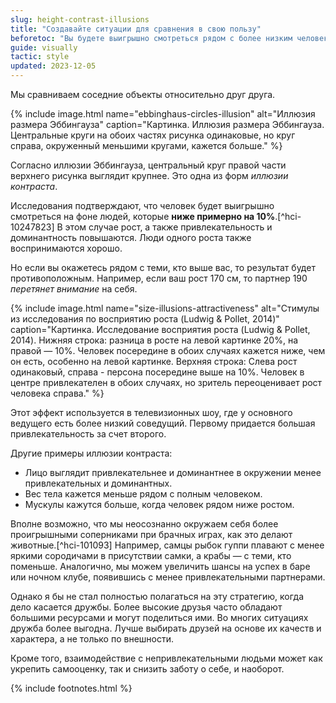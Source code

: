 ```yaml
---
slug: height-contrast-illusions
title: "Создавайте ситуации для сравнения в свою пользу"
beforetoc: "Вы будете выигрышно смотреться рядом с более низким человеком, а также с менее привлекательными людьми."
guide: visually
tactic: style
updated: 2023-12-05
---
```

Мы сравниваем соседние объекты относительно друг друга.

{% include image.html name="ebbinghaus-circles-illusion" alt="Иллюзия размера Эббингауза" caption="Картинка. Иллюзия размера Эббингауза. Центральные круги на обоих частях рисунка одинаковые, но круг справа, окруженный меньшими кругами, кажется больше." %}

Согласно иллюзии Эббингауза, центральный круг правой части верхнего рисунка выглядит крупнее. Это одна из форм *иллюзии контраста*.

Исследования подтверждают, что человек будет выигрышно смотреться на фоне людей, которые **ниже примерно на 10%**.[^hci-10247823] В этом случае рост, а также привлекательность и доминантность повышаются. Люди одного роста также воспринимаются хорошо.

Но если вы окажетесь рядом с теми, кто выше вас, то результат будет противоположным. Например, если ваш рост 170 см, то партнер 190 *перетянет внимание* на себя.

{% include image.html name="size-illusions-attractiveness" alt="Стимулы из исследования по восприятию роста (Ludwig & Pollet, 2014)" caption="Картинка. Исследование восприятия роста (Ludwig & Pollet, 2014). Нижняя строка: разница в росте на левой картинке 20%, на правой — 10%. Человек посередине в обоих случаях кажется ниже, чем он есть, особенно на левой картинке. Верхняя строка: Слева рост одинаковый, справа - персона посередине выше на 10%. Человек в центре привлекателен в обоих случаях, но зритель переоценивает рост человека справа." %}

Этот эффект используется в телевизионных шоу, где у основного ведущего есть более низкий соведущий. Первому придается большая привлекательность за счет второго.

Другие примеры иллюзии контраста:

- Лицо выглядит привлекательнее и доминантнее в окружении менее привлекательных и доминантных.
- Вес тела кажется меньше рядом с полным человеком.
- Мускулы кажутся больше, когда человек рядом ниже ростом.

Вполне возможно, что мы неосознанно окружаем себя более проигрышными соперниками при брачных играх, как это делают животные.[^hci-101093] Например, самцы рыбок гуппи плавают с менее яркими сородичами в присутствии самки, а крабы — с теми, кто поменьше. Аналогично, мы можем увеличить шансы на успех в баре или ночном клубе, появившись с менее привлекательными партнерами.

Однако я бы не стал полностью полагаться на эту стратегию, когда дело касается дружбы. Более высокие друзья часто обладают большими ресурсами и могут поделиться ими. Во многих ситуациях дружба более выгодна. Лучше выбирать друзей на основе их качеств и характера, а не только по внешности.

Кроме того, взаимодействие с непривлекательными людьми может как укрепить самооценку, так и снизить заботу о себе, и наоборот.

{% include footnotes.html %}
